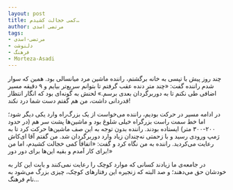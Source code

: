 ```yaml
---
layout: post
title: کمی خجالت کشیدم…
author: مرتضی اسدی
tags:
- مرتضی-اسدی
- دلنوشت
- فرهنگ
- Morteza-Asadi
---
```

چند روز پیش با تپسی به خانه برگشتم، راننده ماشین مرد میانسالی بود. همین که سوار شدم راننده گفت: «چند متر دنده عقب گرفتم تا بتوانم سریع‌تر بیایم و ۹ دقیقه مسیر اضافی طی نکنم تا به دوربرگردان بعدی برسم.» لحنش به گونه‌ای بود که انگار انتظار قدردانی داشت،‌ من هم گفتم دست شما درد نکند!



در ادامه مسیر در حرکت بودیم، راننده می‌خواست از یک بزرگ‌راه وارد یکی دیگر شود؛ اما خط سمت راست بزرگراه خیلی شلوغ بود و ماشین‌ها پشت سر هم (در حدود ۲۰۰-۳۰۰ متر) ایستاده بودند. راننده بدون توجه به این صف ماشین‌ها حرکت کرد تا به رَمپ ورودی رسید و با زحمتی نه‌چندان زیاد وارد دوربرگردان شد. من گفتم آقا ای‌کاش رعایت می‌کردید. راننده به من نگاه کرد و گفت: «اتفاقاً کمی خجالت کشیدم، اما من برای کار آمدم و بقیه این‌ها برای دور دور!»

در جامعه‌ی ما زیادند کسانی که موارد کوچک را رعایت نمی‌کنند و بابت این کار به خودشان حق می‌دهند؛ و صد البته که زنجیره این رفتارهای کوچک، چیزی بزرگ می‌شود به نام فرهنگ…
